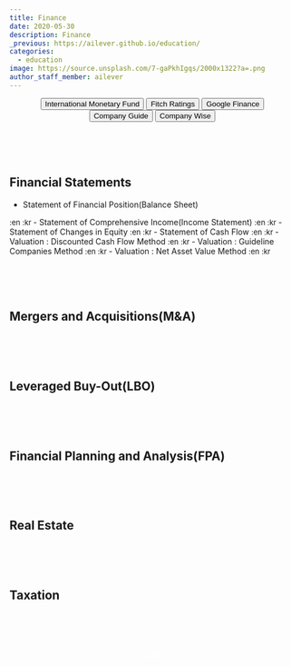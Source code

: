 ```yaml
---
title: Finance
date: 2020-05-30
description: Finance
_previous: https://ailever.github.io/education/
categories:
  - education
image: https://source.unsplash.com/7-gaPkhIgqs/2000x1322?a=.png
author_staff_member: ailever
---
```


<div align="center" class="top_btn_box">
  <button class="top_btn" type="button" onclick="location.href='https://www.imf.org/en/Home'">International Monetary Fund</button>
  <button class="top_btn" type="button" onclick="location.href='https://www.fitchratings.com/'">Fitch Ratings</button>
  <button class="top_btn" type="button" onclick="location.href='https://www.google.com/finance'">Google Finance</button>
  <button class="top_btn" type="button" onclick="location.href='https://comp.fnguide.com/'">Company Guide</button>
  <button class="top_btn" type="button" onclick="location.href='http://comp.wisereport.co.kr/'">Company Wise</button>
</div>


<br><br><br>
## Financial Statements
- Statement of Financial Position(Balance Sheet)
<span style="font-size:small;">
  :en
  :kr
</span>
- Statement of Comprehensive Income(Income Statement)
<span style="font-size:small;">
  :en
  :kr
</span>
- Statement of Changes in Equity
<span style="font-size:small;">
  :en
  :kr
</span>
- Statement of Cash Flow
<span style="font-size:small;">
  :en
  :kr
</span>
- Valuation : Discounted Cash Flow Method
<span style="font-size:small;">
  :en
  :kr
</span>
- Valuation : Guideline Companies Method
<span style="font-size:small;">
  :en
  :kr
</span>
- Valuation : Net Asset Value Method
<span style="font-size:small;">
  :en
  :kr
</span>


<br><br><br>
## Mergers and Acquisitions(M&A)

<br><br><br>
## Leveraged Buy-Out(LBO)

<br><br><br>
## Financial Planning and Analysis(FPA)

<br><br><br>
## Real Estate

<br><br><br>
## Taxation

<br><br><br>


<div align="center" class="bottom_btn_box">
  <span class="bottom_btn"><a href="#" target="_blank" style="color:white">Edit</a></span>
</div>
